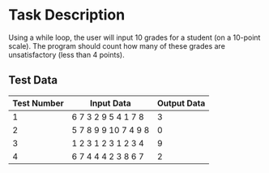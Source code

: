 # Task Description

Using a while loop, the user will input 10 grades for a student (on a 10-point scale). The program should count how many of these grades are unsatisfactory (less than 4 points).

## Test Data

| Test Number | Input Data           | Output Data |
|-------------|----------------------|-------------|
| 1           | 6 7 3 2 9 5 4 1 7 8  | 3           |
| 2           | 5 7 8 9 9 10 7 4 9 8 | 0           |
| 3           | 1 2 3 1 2 3 1 2 3 4  | 9           |
| 4           | 6 7 4 4 4 2 3 8 6 7  | 2           |